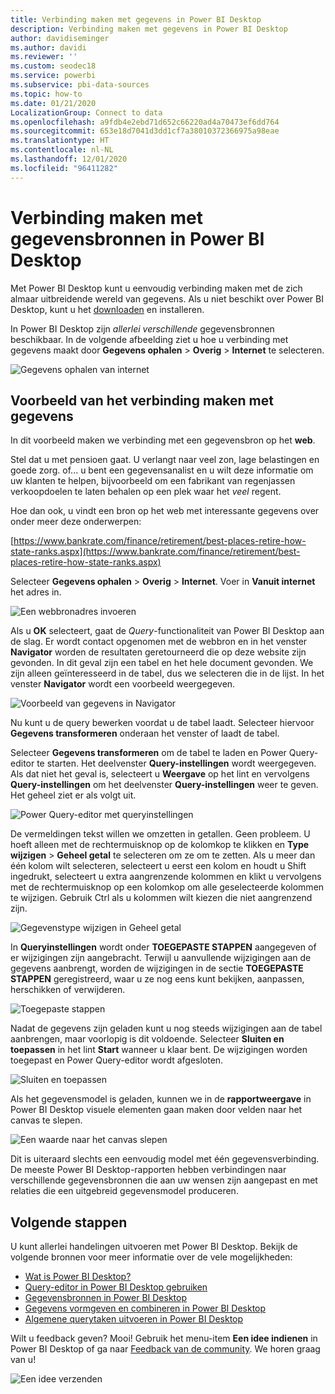 ```yaml
---
title: Verbinding maken met gegevens in Power BI Desktop
description: Verbinding maken met gegevens in Power BI Desktop
author: davidiseminger
ms.author: davidi
ms.reviewer: ''
ms.custom: seodec18
ms.service: powerbi
ms.subservice: pbi-data-sources
ms.topic: how-to
ms.date: 01/21/2020
LocalizationGroup: Connect to data
ms.openlocfilehash: a9fdb4e2ebd71d652c66220ad4a70473ef6dd764
ms.sourcegitcommit: 653e18d7041d3dd1cf7a38010372366975a98eae
ms.translationtype: HT
ms.contentlocale: nl-NL
ms.lasthandoff: 12/01/2020
ms.locfileid: "96411282"
---
```

# <a name="connect-to-data-sources-in-power-bi-desktop"></a>Verbinding maken met gegevensbronnen in Power BI Desktop

Met Power BI Desktop kunt u eenvoudig verbinding maken met de zich almaar uitbreidende wereld van gegevens. Als u niet beschikt over Power BI Desktop, kunt u het [downloaden](https://go.microsoft.com/fwlink/?LinkID=521662) en installeren.

In Power BI Desktop zijn *allerlei verschillende* gegevensbronnen beschikbaar. In de volgende afbeelding ziet u hoe u verbinding met gegevens maakt door **Gegevens ophalen** > **Overig** > **Internet** te selecteren.

![Gegevens ophalen van internet](media/desktop-connect-to-data/get-data-from-the-web.png)

## <a name="example-of-connecting-to-data"></a>Voorbeeld van het verbinding maken met gegevens

In dit voorbeeld maken we verbinding met een gegevensbron op het **web**.

Stel dat u met pensioen gaat. U verlangt naar veel zon, lage belastingen en goede zorg. of... u bent een gegevensanalist en u wilt deze informatie om uw klanten te helpen, bijvoorbeeld om een fabrikant van regenjassen verkoopdoelen te laten behalen op een plek waar het *veel* regent.

Hoe dan ook, u vindt een bron op het web met interessante gegevens over onder meer deze onderwerpen:

[https://www.bankrate.com/finance/retirement/best-places-retire-how-state-ranks.aspx](https://www.bankrate.com/finance/retirement/best-places-retire-how-state-ranks.aspx)

Selecteer **Gegevens ophalen** > **Overig** > **Internet**. Voer in **Vanuit internet** het adres in.

![Een webbronadres invoeren](media/desktop-connect-to-data/connecttodata_3.png)

Als u **OK** selecteert, gaat de *Query*-functionaliteit van Power BI Desktop aan de slag. Er wordt contact opgenomen met de webbron en in het venster **Navigator** worden de resultaten geretourneerd die op deze website zijn gevonden. In dit geval zijn een tabel en het hele document gevonden. We zijn alleen geïnteresseerd in de tabel, dus we selecteren die in de lijst. In het venster **Navigator** wordt een voorbeeld weergegeven.

![Voorbeeld van gegevens in Navigator](media/desktop-connect-to-data/datasources_fromnavigatordialog.png)

Nu kunt u de query bewerken voordat u de tabel laadt. Selecteer hiervoor **Gegevens transformeren** onderaan het venster of laadt de tabel.

Selecteer **Gegevens transformeren** om de tabel te laden en Power Query-editor te starten. Het deelvenster **Query-instellingen** wordt weergegeven. Als dat niet het geval is, selecteert u **Weergave** op het lint en vervolgens **Query-instellingen** om het deelvenster **Query-instellingen** weer te geven. Het geheel ziet er als volgt uit.

![Power Query-editor met queryinstellingen](media/desktop-connect-to-data/designer_gsg_editquery.png)

De vermeldingen tekst willen we omzetten in getallen. Geen probleem. U hoeft alleen met de rechtermuisknop op de kolomkop te klikken en **Type wijzigen**  > **Geheel getal** te selecteren om ze om te zetten. Als u meer dan één kolom wilt selecteren, selecteert u eerst een kolom en houdt u Shift ingedrukt, selecteert u extra aangrenzende kolommen en klikt u vervolgens met de rechtermuisknop op een kolomkop om alle geselecteerde kolommen te wijzigen. Gebruik Ctrl als u kolommen wilt kiezen die niet aangrenzend zijn.

![Gegevenstype wijzigen in Geheel getal](media/desktop-connect-to-data/designer_gsg_changedatatype.png)

In **Queryinstellingen** wordt onder **TOEGEPASTE STAPPEN** aangegeven of er wijzigingen zijn aangebracht. Terwijl u aanvullende wijzigingen aan de gegevens aanbrengt, worden de wijzigingen in de sectie **TOEGEPASTE STAPPEN** geregistreerd, waar u ze nog eens kunt bekijken, aanpassen, herschikken of verwijderen.

![Toegepaste stappen](media/desktop-connect-to-data/designer_gsg_appliedsteps_changedtype.png)

Nadat de gegevens zijn geladen kunt u nog steeds wijzigingen aan de tabel aanbrengen, maar voorlopig is dit voldoende. Selecteer **Sluiten en toepassen** in het lint **Start** wanneer u klaar bent. De wijzigingen worden toegepast en Power Query-editor wordt afgesloten.

![Sluiten en toepassen](media/desktop-connect-to-data/connecttodata_closenload.png)

Als het gegevensmodel is geladen, kunnen we in de **rapportweergave** in Power BI Desktop visuele elementen gaan maken door velden naar het canvas te slepen.

![Een waarde naar het canvas slepen](media/desktop-connect-to-data/connecttodata_dragontoreportview.png)

Dit is uiteraard slechts een eenvoudig model met één gegevensverbinding. De meeste Power BI Desktop-rapporten hebben verbindingen naar verschillende gegevensbronnen die aan uw wensen zijn aangepast en met relaties die een uitgebreid gegevensmodel produceren.

## <a name="next-steps"></a>Volgende stappen
U kunt allerlei handelingen uitvoeren met Power BI Desktop. Bekijk de volgende bronnen voor meer informatie over de vele mogelijkheden:

* [Wat is Power BI Desktop?](../fundamentals/desktop-what-is-desktop.md)
* [Query-editor in Power BI Desktop gebruiken](../transform-model/desktop-query-overview.md)
* [Gegevensbronnen in Power BI Desktop](desktop-data-sources.md)
* [Gegevens vormgeven en combineren in Power BI Desktop](desktop-shape-and-combine-data.md)
* [Algemene querytaken uitvoeren in Power BI Desktop](../transform-model/desktop-common-query-tasks.md)   

Wilt u feedback geven? Mooi! Gebruik het menu-item **Een idee indienen** in Power BI Desktop of ga naar [Feedback van de community](https://community.powerbi.com/t5/Community-Feedback/bd-p/community-feedback). We horen graag van u!

![Een idee verzenden](media/desktop-connect-to-data/sendfeedback.png)
